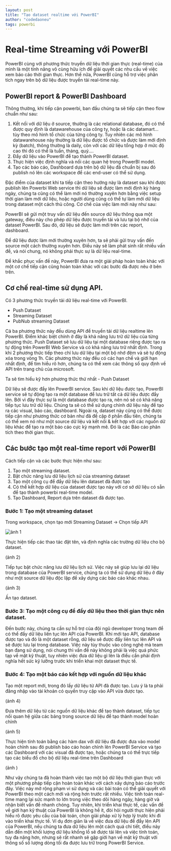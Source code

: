 ```yaml
---
layout: post
title: "Tạo dataset realtime với PowerBI"
author: "codedaoneu"
tags: powerbi
---
```


# Real-time Streaming với PowerBI

PowerBI cùng với phương thức truyền dữ liệu thời gian thực (real-time) của mình là một tính năng vô cùng hữu ích để giải quyết các nhu cầu về việc xem báo cáo thời gian thực. Hơn thế nữa, PowerBI cũng hỗ trợ việc phân tích ngay trên bộ dữ liệu được truyền tải real-time này.

## PowerBI report & PowerBI Dashboard

Thông thường, khi tiếp cận powerbi, ban đầu chúng ta sẽ tiếp cận theo flow chuẩn như sau:

1. Kết nối với dữ liệu ở source, thường là các relational database, đó có thể được quy định là datawarehouse của công ty, hoặc là các datamart... tùy theo mô hình tổ chức của từng công ty. Tuy nhiên các mô hình datawarehouse này thường là dữ liệu được tổ chức và được làm mới định kỳ (batch), thông thường là daily, còn với các dữ liệu tổng hợp ở mức độ cao thì đó có thể là tuần, tháng, quý....
2. Đẩy dữ liệu vào PowerBI để tạo thành PowerBI dataset. 
3. Thực hiện việc định nghĩa và nối các quan hệ trong PowerBI model.
4. Tạo các báo cáo, Dashboard dựa trên bộ dữ liệu đã chuẩn bị sau đó publish nó lên các workspace để các end-user có thể sử dụng.

Đặc điểm của dataset khi ta tiếp cận theo hướng này là dataset sau khi được publish lên Powerbi Web service thì dữ liệu sẽ được làm mới định kỳ hàng ngày, chúng ta cũng có thể làm mới nó thường xuyên hơn bằng việc setup thời gian làm mới dữ liệu, hoặc người dùng cũng có thể tự làm mới dữ liệu trong dataset một cách thủ công. Cơ chế của việc làm mới này như sau:

PowerBI sẽ gửi một truy vấn dữ liệu đến source dữ liệu thông qua một gateway, điều này cho phép dữ liệu được truyền tải và lưu tại bộ nhớ của dataset PowerBI. Sau đó, dữ liệu sẽ được làm mới trên các report, dashboard.

Để dữ liệu được làm mới thường xuyên hơn, ta sẽ phải gửi truy vấn đến source một cách thường xuyên hơn. Điều này sẽ làm phát sinh rất nhiều vấn đề, và nói chung, nó không phải thực sự là dữ liệu real-time.

Để khắc phục vấn đề này, PowerBI đưa ra một giải pháp hoàn toàn khác với một cơ chế tiếp cận cũng hoàn toàn khác với các bước đã được nêu ở bên trên.

## Cơ chế real-time sử dụng API.

Có 3 phương thức truyền tải dữ liệu real-time với PowerBI.

+ Push Dataset
+ Streaming Dataset
+ PubNub streaming Dataset

Cả ba phương thức này đều dùng API để truyền tải dữ liệu realtime lên PowerBI. Điểm khác biệt chính ở đây là khả năng lưu trữ dữ liệu của từng phương thức. Push Dataset sẽ lưu dữ liệu tại một database riêng được tạo ra tự động trên PowerBI Web Service và có khả năng lưu trữ nhất định. Trong khi 2 phương thức tiếp theo chỉ lưu dữ liệu tại một bộ nhớ đệm và sẽ tự động xóa trong vòng 1h.
Các phương thức này đều có các hạn chế và giới hạn nhất định, để tìm hiểu rõ hơn, chúng ta có thể xem các thông số quy định về API trên trang chủ của microsoft.

Ta sẽ tìm hiểu kỹ hơn phương thức thứ nhất - Push Dataset

Dữ liệu sẽ được đẩy lên PowerBI service. Sau khi dữ liệu được tạo, PowerBI service sẽ tự động tạo ra một database để lưu trữ tất cả dữ liệu được đẩy lên. Bởi vì đây thực sự là một database được tạo ra, nên nó sẽ có khả năng tiếp tục lưu trữ dữ liệu. Chúng ta sẽ có thể sử dụng chính dữ liệu này để tạo ra các visual, báo cáo, dashboard. Ngoài ra, dataset này cũng có thể được tiếp cận như phương thức cơ bản như đã đề cập ở phần đầu tiên, chúng ta có thể xem nó như một source dữ liệu và kết nối & kết hợp với các nguồn dữ liệu khác để tạo ra một báo cáo cực kỳ mạnh mẽ. Đó là các Báo cáo phân tích theo thời gian thực.

## Các bước tạo một real-time report với PowerBI

Cách tiếp cận và các bước thực hiện như sau:

1. Tạo một streaming dataset.
2. Bật chức năng lưu dữ liệu lịch sử của streaming dataset
3. Tạo một công cụ để đẩy dữ liệu lên dataset đã được tạo
4. Có thể kết hợp dữ liệu của dataset được tạo này với cơ sở dữ liệu có sẵn để tạo thành powerbi real-time model.
5. Tạo Dashboard, Report dựa trên dataset đã được tạo.

### Bước 1: Tạo một streaming dataset

Trong workspace, chọn tạo mới Streaming Dataset -> Chọn tiếp API

![ảnh 1](/Users/thang/Desktop/thang.nguyen/codedaoneu.github.io/images/2022-12-03-powerbi-realtime-dataset_01.png)

Thực hiện tiếp các thao tác đặt tên, và định nghĩa các trường dữ liệu cho bộ dataset.

(ảnh 2)

Tiếp tục bật chức năng lưu dữ liệu lịch sử. Việc này sẽ giúp lưu lại dữ liệu trong database của PowerBI service, chúng ta có thể sử dụng dữ liệu ở đây như một source dữ liệu độc lập để xây dựng các báo cáo khác nhau.

(ảnh 3)

Ấn tạo dataset.

### Bước 3: Tạo một công cụ để đẩy dữ liệu theo thời gian thực nên dataset.

Đến bước này, chúng ta cần sự hỗ trợ của đội ngũ developer trong team để có thể đẩy dữ liệu liên tục lên API của PowerBI. Khi mới tạo API, database được tạo và đó là một dataset rỗng, dữ liệu sẽ được đẩy liên tục lên API và sẽ được lưu lại trong database. Việc này tùy thuộc vào công nghệ mà team bạn đang sử dụng, nói chung thì vấn đề này không phải là việc quá phức tạp về mặt kỹ thuật, tuy nhiên việc đưa dữ liệu gì lên là điều cần phải định nghĩa hết sức kỹ lưỡng trước khi triển khai một dataset thực tế.

### Bước 4: Tạo một báo cáo kết hợp với nguồn dữ liệu khác

Tạo một report mới, trong đó lấy dữ liệu từ API đã được tạo. Lưu ý là ta phải đăng nhập vào tài khoản có quyền truy cập vào API vừa được tạo. 

(ảnh 4)

Đưa thêm dữ liệu từ các nguồn dữ liệu khác để tạo thành dataset, tiếp tục nối quan hệ giữa các bảng trong source dữ liệu để tạo thành model hoàn chỉnh

(ảnh 5)

Thực hiện tính toán bằng các hàm dax với dữ liệu đã được đưa vào model hoàn chỉnh sau đó publish báo cáo hoàn chỉnh lên PowerBI Service và tạo các Dashboard với các visual đã được tạo, hoặc chúng ta có thể trực tiếp tạo các biểu đồ cho bộ dữ liệu real-time trên Dashboard

(ảnh )

Như vậy chúng ta đã hoàn thành việc tạo một bộ dữ liệu thời gian thực với một phương pháp tiếp cận hoàn toàn khác với cách xây dựng báo cáo trước đây. Việc này mở rộng phạm vi sử dụng và các bài toán có thể giải quyết với PowerBI theo một cách mới và rộng hơn trước rất nhiều. Việc tính toán real-time mang lại sức mạnh to lớn trong việc theo dõi hàng ngày, hàng giờ và nhận biết vấn đề nhanh chóng. Tuy nhiên, khi triển khai thực tế, các vấn đề về giới hạn kỹ thuật của PowerBI là không hề ít, đòi hỏi người thực hiện phải hiểu rõ được yêu cầu của bài toán, chọn giải pháp xử lý hợp lý trước khi đi vào triển khai thực tế. Ví dụ đơn giản là về việc đưa dữ liệu để đẩy lên API của PowerBI, nếu chúng ta đưa dữ liệu lên một cách quá chi tiết, điều này dẫn đến một khối lượng dữ liệu khổng lồ sẽ được tải lên và việc tính toán, tuy đa năng hơn, nhưng sẽ rất nhanh sẽ gặp giới hạn về mặt kỹ thuật với thông số số lượng dòng tối đa được lưu trữ trong PowerBI Service.

